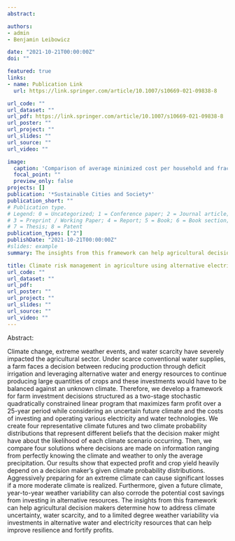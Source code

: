 ```yaml
---
abstract: 

authors:
- admin
- Benjamin Leibowicz

date: "2021-10-21T00:00:00Z"
doi: ""

featured: true
links:
- name: Publication Link
  url: https://link.springer.com/article/10.1007/s10669-021-09838-8

url_code: ""
url_dataset: ""
url_pdf: https://link.springer.com/article/10.1007/s10669-021-09838-8
url_poster: ""
url_project: ""
url_slides: ""
url_source: ""
url_video: ""

image:
  caption: 'Comparison of average minimized cost per household and fraction of electricity and water produced by distributed technologies across the scenarios'
  focal_point: ""
  preview_only: false
projects: []
publication: '*Sustainable Cities and Society*'
publication_short: ""
# Publication type.
# Legend: 0 = Uncategorized; 1 = Conference paper; 2 = Journal article;
# 3 = Preprint / Working Paper; 4 = Report; 5 = Book; 6 = Book section;
# 7 = Thesis; 8 = Patent
publication_types: ["2"]
publishDate: "2021-10-21T00:00:00Z"
#slides: example
summary: The insights from this framework can help agricultural decision makers determine how to address climate uncertainty, water scarcity, and to a limited degree weather variability via investments in alternative water and electricity resources that can help improve resilience and fortify profits.

title: Climate risk management in agriculture using alternative electricity and water resources - a stochastic programming framework
url_code: ""
url_dataset: ""
url_pdf: 
url_poster: ""
url_project: ""
url_slides: ""
url_source: ""
url_video: ""
---
```


Abstract:

Climate change, extreme weather events, and water scarcity have severely impacted the agricultural sector. Under scarce conventional water supplies, a farm faces a decision between reducing production through deficit irrigation and leveraging alternative water and energy resources to continue producing large quantities of crops and these investments would have to be balanced against an unknown climate. Therefore, we develop a framework for farm investment decisions structured as a two-stage stochastic quadratically constrained linear program that maximizes farm profit over a 25-year period while considering an uncertain future climate and the costs of investing and operating various electricity and water technologies. We create four representative climate futures and two climate probability distributions that represent different beliefs that the decision maker might have about the likelihood of each climate scenario occurring. Then, we compare four solutions where decisions are made on information ranging from perfectly knowing the climate and weather to only the average precipitation. Our results show that expected profit and crop yield heavily depend on a decision maker’s given climate probability distributions. Aggressively preparing for an extreme climate can cause significant losses if a more moderate climate is realized. Furthermore, given a future climate, year-to-year weather variability can also corrode the potential cost savings from investing in alternative resources. The insights from this framework can help agricultural decision makers determine how to address climate uncertainty, water scarcity, and to a limited degree weather variability via investments in alternative water and electricity resources that can help improve resilience and fortify profits.